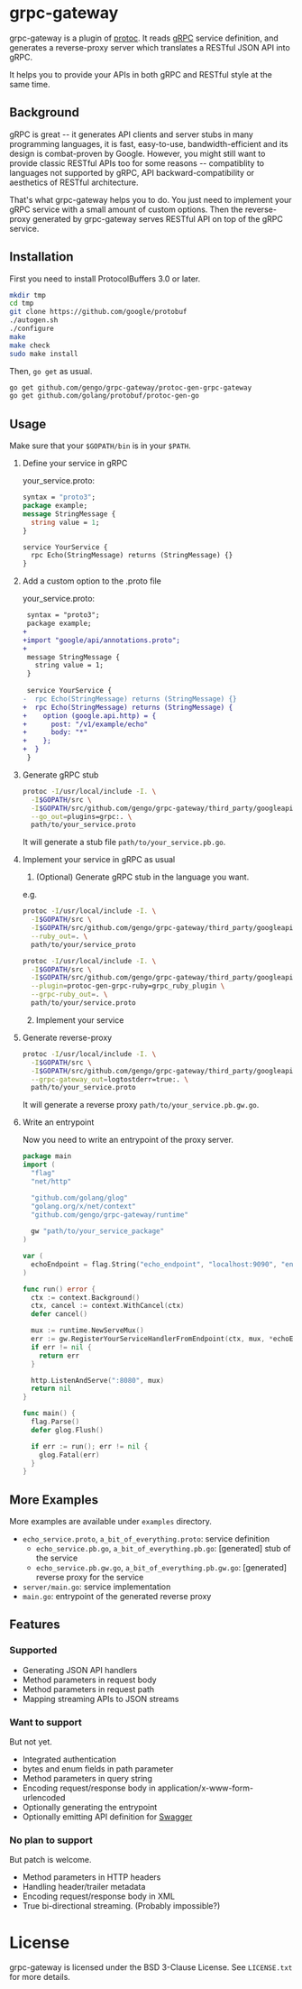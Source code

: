 # grpc-gateway

grpc-gateway is a plugin of [protoc](http://github.com/google/protobuf).
It reads [gRPC](http://github.com/grpc/grpc-common) service definition,
and generates a reverse-proxy server which translates a RESTful JSON API into gRPC.

It helps you to provide your APIs in both gRPC and RESTful style at the same time.

## Background
gRPC is great -- it generates API clients and server stubs in many programming languages,
it is fast, easy-to-use, bandwidth-efficient and its design is combat-proven by Google.
However, you might still want to provide classic RESTful APIs too for some reasons --
compatiblity to languages not supported by gRPC, API backward-compatibility or aesthetics
of RESTful architecture.

That's what grpc-gateway helps you to do. You just need to implement your gRPC service with a small amount of custom options.
Then the reverse-proxy generated by grpc-gateway serves RESTful API on top of the gRPC service.

## Installation
First you need to install ProtocolBuffers 3.0 or later.

```sh
mkdir tmp
cd tmp
git clone https://github.com/google/protobuf
./autogen.sh
./configure
make
make check
sudo make install
```

Then, `go get` as usual.

```sh
go get github.com/gengo/grpc-gateway/protoc-gen-grpc-gateway
go get github.com/golang/protobuf/protoc-gen-go
```
 
## Usage
Make sure that your `$GOPATH/bin` is in your `$PATH`.

1. Define your service in gRPC
   
   your_service.proto:
   ```protobuf
   syntax = "proto3";
   package example;
   message StringMessage {
     string value = 1;
   }
   
   service YourService {
     rpc Echo(StringMessage) returns (StringMessage) {}
   }
   ```
2. Add a custom option to the .proto file
   
   your_service.proto:
   ```diff
    syntax = "proto3";
    package example;
   +
   +import "google/api/annotations.proto";
   +
    message StringMessage {
      string value = 1;
    }
    
    service YourService {
   -  rpc Echo(StringMessage) returns (StringMessage) {}
   +  rpc Echo(StringMessage) returns (StringMessage) {
   +    option (google.api.http) = {
   +      post: "/v1/example/echo"
   +      body: "*"
   +    };
   +  }
    }
   ```
3. Generate gRPC stub
   
   ```sh
   protoc -I/usr/local/include -I. \
     -I$GOPATH/src \
     -I$GOPATH/src/github.com/gengo/grpc-gateway/third_party/googleapis \
     --go_out=plugins=grpc:. \
     path/to/your_service.proto
   ```
   
   It will generate a stub file `path/to/your_service.pb.go`.
4. Implement your service in gRPC as usual
   1. (Optional) Generate gRPC stub in the language you want.
     
     e.g.
     ```sh
     protoc -I/usr/local/include -I. \
       -I$GOPATH/src \
       -I$GOPATH/src/github.com/gengo/grpc-gateway/third_party/googleapis \
       --ruby_out=. \
       path/to/your/service_proto
     
     protoc -I/usr/local/include -I. \
       -I$GOPATH/src \
       -I$GOPATH/src/github.com/gengo/grpc-gateway/third_party/googleapis \
       --plugin=protoc-gen-grpc-ruby=grpc_ruby_plugin \
       --grpc-ruby_out=. \
       path/to/your/service.proto
     ```
   2. Implement your service
5. Generate reverse-proxy
   
   ```sh
   protoc -I/usr/local/include -I. \
     -I$GOPATH/src \
     -I$GOPATH/src/github.com/gengo/grpc-gateway/third_party/googleapis \
     --grpc-gateway_out=logtostderr=true:. \
     path/to/your_service.proto
   ```
   
   It will generate a reverse proxy `path/to/your_service.pb.gw.go`.
6. Write an entrypoint
   
   Now you need to write an entrypoint of the proxy server.
   ```go
   package main
   import (
     "flag"
     "net/http"
   
     "github.com/golang/glog"
     "golang.org/x/net/context"
     "github.com/gengo/grpc-gateway/runtime"
   	
     gw "path/to/your_service_package"
   )
   
   var (
     echoEndpoint = flag.String("echo_endpoint", "localhost:9090", "endpoint of YourService")
   )
   
   func run() error {
     ctx := context.Background()
     ctx, cancel := context.WithCancel(ctx)
     defer cancel()
   
     mux := runtime.NewServeMux()
     err := gw.RegisterYourServiceHandlerFromEndpoint(ctx, mux, *echoEndpoint)
     if err != nil {
       return err
     }
   
     http.ListenAndServe(":8080", mux)
     return nil
   }
   
   func main() {
     flag.Parse()
     defer glog.Flush()
   
     if err := run(); err != nil {
       glog.Fatal(err)
     }
   }
   ```


## More Examples
More examples are available under `examples` directory.
* `echo_service.proto`, `a_bit_of_everything.proto`: service definition
  * `echo_service.pb.go`, `a_bit_of_everything.pb.go`: [generated] stub of the service
  * `echo_service.pb.gw.go`, `a_bit_of_everything.pb.gw.go`: [generated] reverse proxy for the service
* `server/main.go`: service implementation
* `main.go`: entrypoint of the generated reverse proxy

## Features
### Supported
* Generating JSON API handlers
* Method parameters in request body
* Method parameters in request path
* Mapping streaming APIs to JSON streams

### Want to support
But not yet.
* Integrated authentication
* bytes and enum fields in path parameter
* Method parameters in query string
* Encoding request/response body in application/x-www-form-urlencoded
* Optionally generating the entrypoint
* Optionally emitting API definition for [Swagger](http://swagger.io)

### No plan to support
But patch is welcome.
* Method parameters in HTTP headers
* Handling header/trailer metadata
* Encoding request/response body in XML
* True bi-directional streaming. (Probably impossible?)

# License
grpc-gateway is licensed under the BSD 3-Clause License.
See `LICENSE.txt` for more details.
